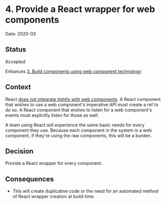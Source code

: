 # 4. Provide a React wrapper for web components

Date: 2020-03

## Status

Accepted

Enhances [3. Build components using web component technology](0003-build-components-using-web-component-technology.md)

## Context

React [does not integrate tightly with web components](https://reactjs.org/docs/web-components.html).
A React component that wishes to use a web component's imperative API must create a ref to do so.
A React component that wishes to listen for a web component's events must explicitly listen for those as well.

A team using React will experience the same basic needs for every component they use.
Because each component in the system is a web component, if they're using the raw components, this will be a burden.

## Decision

Provide a React wrapper for every component.

## Consequences

- This will create duplicative code or the need for an automated method of React wrapper creation at build time.
